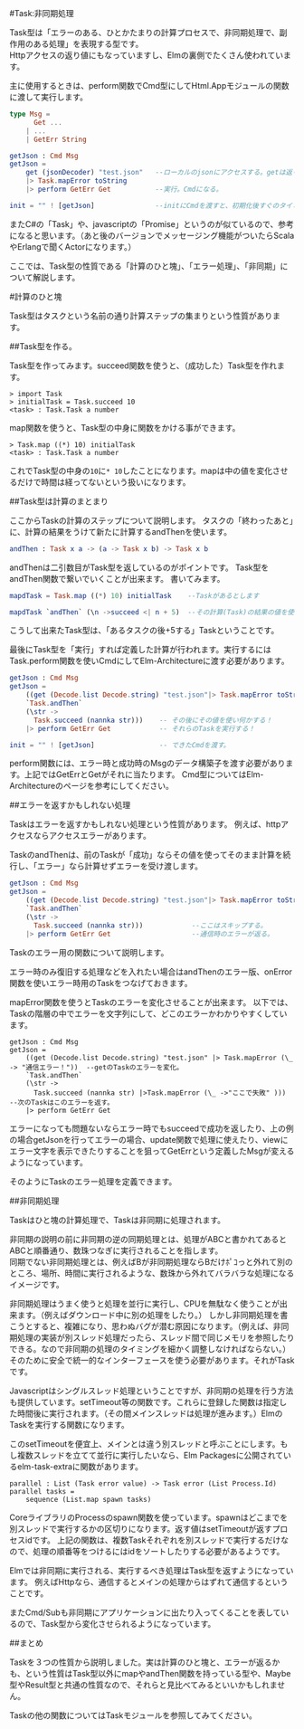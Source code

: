 #Task:非同期処理

Task型は「エラーのある、ひとかたまりの計算プロセスで、非同期処理で、副作用のある処理」を表現する型です。  
Httpアクセスの返り値にもなっていますし、Elmの裏側でたくさん使われています。

主に使用するときは、perform関数でCmd型にしてHtml.Appモジュールの関数に渡して実行します。

```elm
type Msg =
      Get ...
    | ...  
    | GetErr String

getJson : Cmd Msg
getJson =
    get (jsonDecoder) "test.json"   --ローカルのjsonにアクセスする。getは返り値がTask型
    |> Task.mapError toString
    |> perform GetErr Get           --実行。Cmdになる。

init = "" ! [getJson]               --initにCmdを渡すと、初期化後すぐのタイミングでhttpアクセスして値を取ってくる。
```

またC#の「Task」や、javascriptの「Promise」というのが似ているので、参考になると思います。（あと後のバージョンでメッセージング機能がついたらScalaやErlangで聞くActorになります。）

ここでは、Task型の性質である「計算のひと塊」、「エラー処理」、「非同期」について解説します。

#計算のひと塊

Task型はタスクという名前の通り計算ステップの集まりという性質があります。

##Task型を作る。

Task型を作ってみます。succeed関数を使うと、（成功した）Task型を作れます。

```
> import Task
> initialTask = Task.succeed 10
<task> : Task.Task a number

```

map関数を使うと、Task型の中身に関数をかける事ができます。

```
> Task.map ((*) 10) initialTask
<task> : Task.Task a number
```

これでTask型の中身の`10`に`* 10`したことになります。mapは中の値を変化させるだけで時間は経ってないという扱いになります。

##Task型は計算のまとまり

ここからTaskの計算のステップについて説明します。
タスクの「終わったあと」に、計算の結果をうけて新たに計算するandThenを使います。

```elm
andThen : Task x a -> (a -> Task x b) -> Task x b
```

andThenは二引数目がTask型を返しているのがポイントです。
Task型をandThen関数で繋いでいくことが出来ます。
書いてみます。

```elm
mapdTask = Task.map ((*) 10) initialTask    --Taskがあるとします

mapdTask `andThen` (\n ->succeed <| n + 5)  --その計算(Task)の結果の値を使って計算

```

こうして出来たTask型は、「あるタスクの後+5する」Taskということです。


最後にTask型を「実行」すれば定義した計算が行われます。実行するにはTask.perform関数を使いCmdにしてElm-Architectureに渡す必要があります。

```elm
getJson : Cmd Msg
getJson =
    ((get (Decode.list Decode.string) "test.json"|> Task.mapError toString) --通信するTask
    `Task.andThen`
    (\str ->
      Task.succeed (nannka str)))    -- その後にその値を使い何かする！
    |> perform GetErr Get            -- それらのTaskを実行する！

init = "" ! [getJson]                -- できたCmdを渡す。
```

perform関数には、エラー時と成功時のMsgのデータ構築子を渡す必要があります。上記ではGetErrとGetがそれに当たります。
Cmd型についてはElm-Architectureのページを参考にしてください。

##エラーを返すかもしれない処理

Taskはエラーを返すかもしれない処理という性質があります。
例えば、httpアクセスならアクセスエラーがあります。

TaskのandThenは、前のTaskが「成功」ならその値を使ってそのまま計算を続行し、「エラー」なら計算せずエラーを受け渡します。

```elm
getJson : Cmd Msg
getJson =
    ((get (Decode.list Decode.string) "test.json"|> Task.mapError toString) --アクセスするタスクがエラーになると
    `Task.andThen`
    (\str ->
      Task.succeed (nannka str)))            --ここはスキップする。
    |> perform GetErr Get                    --通信時のエラーが返る。

```

Taskのエラー用の関数について説明します。

エラー時のみ復旧する処理などを入れたい場合はandThenのエラー版、onError関数を使いエラー時用のTaskをつなげておきます。

mapError関数を使うとTaskのエラーを変化させることが出来ます。
以下では、Taskの階層の中でエラーを文字列にして、どこのエラーかわかりやすくしています。

```
getJson : Cmd Msg
getJson =
    ((get (Decode.list Decode.string) "test.json" |> Task.mapError (\_ -> "通信エラー！"))  --getのTaskのエラーを変化。
    `Task.andThen`
    (\str ->
      Task.succeed (nannka str) |>Task.mapError (\_ ->"ここで失敗" )))  --次のTaskはこのエラーを返す。
    |> perform GetErr Get
```

エラーになっても問題ないならエラー時でもsucceedで成功を返したり、上の例の場合getJsonを行ってエラーの場合、update関数で処理に使えたり、viewにエラー文字を表示できたりすることを狙ってGetErrという定義したMsgが変えるようになっています。

そのようにTaskのエラー処理を定義できます。

##非同期処理

Taskはひと塊の計算処理で、Taskは非同期に処理されます。

非同期の説明の前に非同期の逆の同期処理とは、処理がABCと書かれてあるとABCと順番通り、数珠つなぎに実行されることを指します。  
同期でない非同期処理とは、例えばBが非同期処理ならBだけﾎﾟｺっと外れて別のところ、場所、時間に実行されるような、数珠から外れてバラバラな処理になるイメージです。

非同期処理はうまく使うと処理を並行に実行し、CPUを無駄なく使うことが出来ます。（例えばダウンロード中に別の処理をしたり。）
しかし非同期処理を書こうとすると、複雑になり、思わぬバグが潜む原因になります。（例えば、非同期処理の実装が別スレッド処理だったら、スレッド間で同じメモリを参照したりできる。なので非同期の処理のタイミングを細かく調整しなければならない。）  
そのために安全で統一的なインターフェースを使う必要があります。それがTaskです。

Javascriptはシングルスレッド処理ということですが、非同期の処理を行う方法も提供しています。setTimeout等の関数です。これらに登録した関数は指定した時間後に実行されます。（その間メインスレッドは処理が進みます。）ElmのTaskを実行する関数になります。

このsetTimeoutを便宜上、メインとは違う別スレッドと呼ぶことにします。もし複数スレッドを立てて並行に実行したいなら、Elm Packagesに公開されているelm-task-extraに関数があります。

```
parallel : List (Task error value) -> Task error (List Process.Id)
parallel tasks =
    sequence (List.map spawn tasks)
```

CoreライブラリのProcessのspawn関数を使っています。spawnはどこまでを別スレッドで実行するかの区切りになります。返す値はsetTimeoutが返すプロセスidです。
上記の関数は、複数Taskそれぞれを別スレッドで実行するだけなので、処理の順番等をつけるにはidをソートしたりする必要があるようです。

Elmでは非同期に実行される、実行するべき処理はTask型を返すようになっています。
例えばHttpなら、通信するとメインの処理からはずれて通信するということです。

またCmd/Subも非同期にアプリケーションに出たり入ってくることを表しているので、Task型から変化させられるようになっています。

##まとめ

Taskを３つの性質から説明しました。実は計算のひと塊と、エラーが返るかも、という性質はTask型以外にmapやandThen関数を持っている型や、Maybe型やResult型と共通の性質なので、それらと見比べてみるといいかもしれません。

Taskの他の関数についてはTaskモジュールを参照してみてください。
